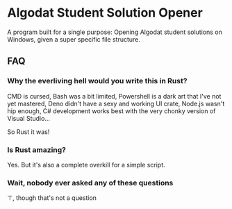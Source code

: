 # Algodat Student Solution Opener

A program built for a single purpose: Opening Algodat student solutions on Windows, given a super specific file structure.

## FAQ

### Why the everliving hell would you write this in Rust?

CMD is cursed, Bash was a bit limited, Powershell is a dark art that I've not yet mastered, Deno didn't have a sexy and working UI crate, Node.js wasn't hip enough, C# development works best with the very chonky version of Visual Studio...

So Rust it was!

### Is Rust amazing?

Yes. But it's also a complete overkill for a simple script.

### Wait, nobody ever asked any of these questions

$\top$, though that's not a question
